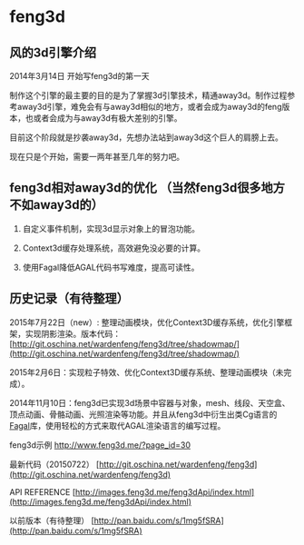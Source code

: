 # feng3d

## 风的3d引擎介绍

2014年3月14日 开始写feng3d的第一天

制作这个引擎的最主要的目的是为了掌握3d引擎技术，精通away3d。制作过程参考away3d引擎，难免会有与away3d相似的地方，或者会成为away3d的feng版本，也或者会成为与away3d有极大差别的引擎。

目前这个阶段就是抄袭away3d，先想办法站到away3d这个巨人的肩膀上去。

现在只是个开始，需要一两年甚至几年的努力吧。

## feng3d相对away3d的优化 （当然feng3d很多地方不如away3d的）

1. 自定义事件机制，实现3d显示对象上的冒泡功能。

2. Context3d缓存处理系统，高效避免没必要的计算。

3. 使用Fagal降低AGAL代码书写难度，提高可读性。

## 历史记录（有待整理）

2015年7月22日（new）: 整理动画模块，优化Context3D缓存系统，优化引擎框架，实现阴影渲染。版本代码：[http://git.oschina.net/wardenfeng/feng3d/tree/shadowmap/](http://git.oschina.net/wardenfeng/feng3d/tree/shadowmap/)

2015年2月6日：实现粒子特效、优化Context3D缓存系统、整理动画模块（未完成）。

2014年11月10日：feng3d已实现3d场景中容器与对象，mesh、线段、天空盒、顶点动画、骨骼动画、光照渲染等功能。并且从feng3d中衍生出类Cg语言的[Fagal](fagal.md)库，使用轻松的方式来取代AGAL渲染语言的编写过程。

feng3d示例
http://www.feng3d.me/?page_id=30

最新代码（20150722）
[http://git.oschina.net/wardenfeng/feng3d](http://git.oschina.net/wardenfeng/feng3d)

API REFERENCE
[http://images.feng3d.me/feng3dApi/index.html](http://images.feng3d.me/feng3dApi/index.html)

以前版本（有待整理）
[http://pan.baidu.com/s/1mg5fSRA](http://pan.baidu.com/s/1mg5fSRA)